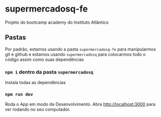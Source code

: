 # supermercadosq-fe
Projeto do bootcamp academy do Instituto Atlântico


## Pastas

Por padrão, estamos usando a pasta `supermercadosq-fe` para manipularmos git e github e estamos usando `supermercadosq` para colocarmos todo o código assim como suas dependências

### `npm i` dentro da pasta `supermercadosq`

Instala todas as dependências

### `npm run dev`
Roda o App em modo de Desenvolvimento.
Abra [http://localhost:3000](http://localhost:3000) para ver rodando no seu computador.
